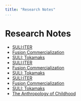 ```yaml
---
title: "Research Notes"
...
```


# Research Notes
- [SULI:ITER](research-notes/ITER.html)
- [Fusion Commercialization](research-notes/fusion-com.html)
- [SULI: Tokamaks](research-notes/tokamaks.html)
- [SULI:ITER](research-notes/ITER.html)
- [Fusion Commercialization](research-notes/fusion-com.html)
- [SULI: Tokamaks](research-notes/tokamaks.html)
- [SULI:ITER](research-notes/ITER.html)
- [Fusion Commercialization](research-notes/fusion-com.html)
- [SULI: Tokamaks](research-notes/tokamaks.html)
- [The Anthropology of Childhood](research-notes/anthro-children.html)
